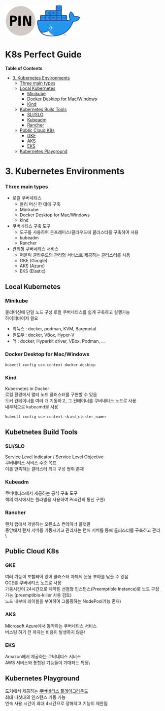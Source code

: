 <p float="left">
    <img src="Images/PIN.png" alt="PINLAB" height="100">
    <img src="Images/docker.png" alt="docker" height="100">
</p>

# K8s Perfect Guide

<!--
* [N. name](#n-name)
  * [Subname](#subname) 

# N. name
### Subname
-->

**Table of Contents**
* [3. Kubernetes Environments](#3-kubernetes-environments)
  * [Three main types](#three-main-types)
  * [Local Kubernetes](#local-kubernetes)
    * [Minikube](#minikube)
    * [Docker Desktop for Mac/Windows](#docker-desktop-for-macwindows)
    * [Kind](#kind)
  * [Kubernetes Build Tools](#kubetnetes-build-tools)
    * [SLI/SLO](#slislo)
    * [Kubeadm](#kubeadm)
    * [Rancher](#rancher)
  * [Public Cloud K8s](#public-cloud-k8s)
    * [GKE](#gke)
    * [AKS](#aks)
    * [EKS](#eks)
  * [Kubernetes Playground](#kubernetes-playground)

# 3. Kubernetes Environments
### Three main types
* 로컬 쿠버네티스
  * 물리 머신 한 대에 구축
  * Minikube
  * Docker Desktop for Mac/Windows
  * kind
* 쿠버네티스 구축 도구
  * 도구를 사용하여 온프레미스/클라우드에 클러스터를 구축하여 사용
  * kubeadm
  * Rancher
* 관리형 쿠버네티스 서비스
  * 퍼블릭 클라우드의 관리형 서비스로 제공하는 클러스터를 사용
  * GKE (Google)
  * AKS (Azure)
  * EKS (Elastic)

## Local Kubernetes
### Minikube
물리머신에 단일 노드 구성 로컬 쿠버네티스를 쉽게 구축하고 실행가능\
하이퍼바이저 필요
* 리눅스 : docker, podman, KVM, Baremetal
* 윈도우 : docker, VBox, Hyper-V
* 맥 : docker, Hyperkit driver, VBox, Podman, ...

### Docker Desktop for Mac/Windows
```bash
kubectl config use-context docker-desktop
```

### Kind
Kubernetes in Docker\
로컬 환경에서 멀티 노드 클러스터를 구현할 수 있음\
도커 컨테이너를 여러 개 기동하고, 그 컨테이너를 쿠버네티스 노드로 사용\
내부적으로 kubeamd을 사용
```bash
kubectl config use-context <kind_cluster_name>
```

## Kubetnetes Build Tools
### SLI/SLO
Service Level Indicator / Service Level Objective\
쿠버네티스 서비스 수준 목표\
이를 만족하는 클러스터 최대 구성 범위 존재

### Kubeadm
쿠버네티스에서 제공하는 공식 구축 도구\
책의 예시에서는 플라넬을 사용하여 Pod간의 통신 구현\

### Rancher
랜처 랩에서 개발하는 오픈소스 컨테이너 플랫폼\
중앙에서 랜처 서버를 기동시키고 관리자는 랜처 서버를 통해 클러스터를 구축하고 관리\

## Public Cloud K8s
### GKE
여러 기능이 포함되어 있어 클러스터 자체의 운용 부하를 낮출 수 있음\
GCE를 쿠버네티스 노드로 사용\
가동시간이 24시간으로 제약된 선점형 인스턴스(Preemptible Instance)로 노드 구성 가능 (preemptible-killer 사용 검토)\
노드 내부에 레이블을 부여하여 그룹핑하는 NodePool기능 존재\

### AKS
Microsoft Azure에서 동작하는 쿠버네티스 서비스\
버스팅 하기 전 까지는 비용이 발생하지 않음\

### EKS
Amazon에서 제공하는 쿠버네티스 서비스\
AWS 서비스와 통합된 기능들이 기대되는 특징\

## Kubernetes Playground
도커에서 제공하는 [쿠버네티스 플레이그라운드](https://labs.play-with-k8s.com/, "labs.play-with-k8s.com")\
최대 다섯대의 인스턴스 기동 가능\
연속 사용 시간이 최대 4시간으로 정해지고 기능이 제한됨